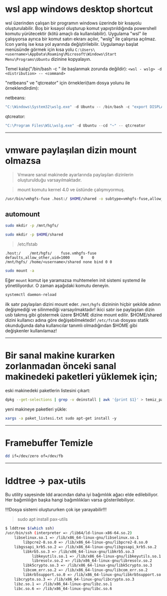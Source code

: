 # wsl app windows desktop shortcut
wsl üzerinden çalışan bir programın windows üzerinde bir kısayolu oluşturulabilir. Boş bir kısayol oluşturup komut yapıştırıldığında powershell komutu yürütecektir
(kötü amaçlı da kullanılabilir). Uygulama "wsl" ile çalışıyorsa ayrıca bir komut satırı ekranı açılıır, "wslg" ile çalışırsa açılmaz. İcon yanlış ise kısa yol 
ayarında değiştirilebilir. Uygulamayı başlat menüsünde görmek için kısa yolu 
`C:\Users\<username>\AppData\Roaming\Microsoft\Windows\Start Menu\Programs\Ubuntu` dizinine kopyalayın.

Temel kalıp("/bin/bash -c  " ile başlanmak zorunda değildir):
`<wsl - wslg> -d <distribution> -- <command>`

"netbeans" ve "qtcreator" için örnekleri(tam dosya yolunu ile örneklendirdim):

netbeans:
```powershell
"C:\Windows\System32\wslg.exe" -d Ubuntu -- /bin/bash -c "export DISPLAY=:0; ~/netbeans-11.1/netbeans/bin/netbeans --jdkhome /usr/lib/jvm/java-8-openjdk-amd64"
```

qtcreator:
```powershell
"C:\Program Files\WSL\wslg.exe" -d Ubuntu --cd "~" -- qtcreator
```
<hr>

# vmware paylaşılan dizin mount olmazsa

> Vmware sanal makinede ayarlarında paylaşılan dizinlerin oluşturulduğu varsayılmaktadır.

> mount komutu kernel 4.0 ve üstünde çalışmıyormuş.

```bash
/usr/bin/vmhgfs-fuse .host:/ $HOME/shared -o subtype=vmhgfs-fuse,allow_other
```

## automount
```bash
sudo mkdir -p /mnt/hgfs/
```
```bash
sudo mkdir -p $HOME/shared
```

> /etc/fstab

```
.host:/    /mnt/hgfs/    fuse.vmhgfs-fuse    defaults,allow_other,uid=1000     0    0
/mnt/hgfs/ /home/<username>/shared none bind 0 0
```

``` bash
sudo mount -a
```
Eğer `mount` komut işe yaramazsa muhtemelen init sistemi systemd ile yönetiliyordur. O zaman aşağıdaki komutu deneyin.
``` bash
systemctl daemon-reload
```

ilk satır paylaşılan dizini mount eder. `/mnt/hgfs` dizininin hiçbir şekilde adının değişmediği ve silinmediği varsayılmaktadır! 
ikici satır ise paylaşılan dizin usb takmış gibi göstermek üzere $HOME dizine mount edilir. $HOME/shared dizini kullanıcı adına göre değişebilmektedir!
`/etc/fstab` dosyası statik okunduğunda daha kullanıcılar tanımlı olmadığından $HOME gibi değişkenler kullanılamaz! 

<hr>

# Bir sanal makine kurarken zorlanmadan önceki sanal makinedeki paketleri yüklemek için;

eski makinedeki paketlerin listesini çıkart:
```bash
dpkg --get-selections | grep -v deinstall | awk '{print $1}' > temiz_paket_listesi.txt
```

yeni makineye paketleri yükle:
```bash
xargs -a paket_listesi.txt sudo apt-get install -y
```

<hr>

# Framebuffer Temizle
```bash
dd if=/dev/zero of=/dev/fb
```

<hr>

# lddtree -> pax-utils
Bu utility sayesinde ldd aracından daha iyi bağımlılık ağacı elde edilebiliyor. Her bağımlılığın başka hangi bağımlılıkları varsa gösterilebiliyor.

!!!Dosya sistemi oluştururken çok işe yarayabilir!!!
> sudo apt install pax-utils

```bash
$ lddtree $(which ssh)
/usr/bin/ssh (interpreter => /lib64/ld-linux-x86-64.so.2)
    libselinux.so.1 => /lib/x86_64-linux-gnu/libselinux.so.1
        libpcre2-8.so.0 => /lib/x86_64-linux-gnu/libpcre2-8.so.0
    libgssapi_krb5.so.2 => /lib/x86_64-linux-gnu/libgssapi_krb5.so.2
        libkrb5.so.3 => /lib/x86_64-linux-gnu/libkrb5.so.3
            libkeyutils.so.1 => /lib/x86_64-linux-gnu/libkeyutils.so.1
            libresolv.so.2 => /lib/x86_64-linux-gnu/libresolv.so.2
        libk5crypto.so.3 => /lib/x86_64-linux-gnu/libk5crypto.so.3
        libcom_err.so.2 => /lib/x86_64-linux-gnu/libcom_err.so.2
        libkrb5support.so.0 => /lib/x86_64-linux-gnu/libkrb5support.so.0
    libcrypto.so.3 => /lib/x86_64-linux-gnu/libcrypto.so.3
    libz.so.1 => /lib/x86_64-linux-gnu/libz.so.1
    libc.so.6 => /lib/x86_64-linux-gnu/libc.so.6
```
